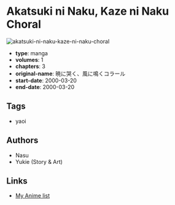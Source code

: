 # Akatsuki ni Naku, Kaze ni Naku Choral

![akatsuki-ni-naku-kaze-ni-naku-choral](https://cdn.myanimelist.net/images/manga/1/42393.jpg)

-   **type**: manga
-   **volumes**: 1
-   **chapters**: 3
-   **original-name**: 暁に哭く、風に鳴くコラール
-   **start-date**: 2000-03-20
-   **end-date**: 2000-03-20

## Tags

-   yaoi

## Authors

-   Nasu
-   Yukie (Story & Art)

## Links

-   [My Anime list](https://myanimelist.net/manga/26364/Akatsuki_ni_Naku_Kaze_ni_Naku_Choral)

